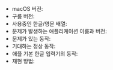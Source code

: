 - macOS 버전: <!-- 숫자로 써주세요. 시스템 메뉴에서  -> 이 맥에 관하여 -->
- 구름 버전: <!-- 시스템 메뉴의 입력기 아이콘에서 ☁️ -> 구름 입력기에 관하여 -->
- 사용중인 한글/영문 배열:
- 문제가 발생하는 애플리케이션 이름과 버전:
- 문제가 있는 동작:
- 기대하는 정상 동작:
- 애플 기본 한글 입력기의 동작:
- 재현 방법: <!-- 누구든 따라할 수 있도록 애플리케이션 시작 단계부터 상세히 적어주세요 -->

<!--
버그 신고의 경우 위 서식을 가능한 채워서 제출해 주시면 큰 도움이 됩니다.
채울 수 없는 칸은 비워 두셔도 됩니다.

유료 애플리케이션 및 Cocoa가 아닌 앱의 호환성 문제는 빠른 시일 내에 해결되지 않을 수 있습니다.
내장 한글 입력기와 구름 입력기에서의 동작을 비교 확인해 주세요.
두 입력기에서 동시에 발생하는 같은 오류는 입력기가 아닌 애플리케이션의 오류일 가능성이 높습니다.

아래에 예시가 포함되어 있으니 참고하세요.

예시:

- macOS 버전: 10.15.1
- 구름 버전: 1.20.8
- 사용중인 한글/영문 배열: 세벌식 최종 순아래 / 쿼티
- 문제가 발생하는 애플리케이션 이름과 버전: iTerm2 3.2.9
- 문제가 있는 동작: 한글 낱자를 지울 때 마지막 자소를 지우려 하면 백스페이스를 2번 눌러야 합니다.
- 기대하는 정상 동작: 다른 애플리케이션과 같이 마지막 자소도 백스페이스 1번에 지워져야 합니다.
- 애플 기본 한글 입력기의 동작: 마지막 자소도 백스페이스 1번에 지워집니다.
- 재현 방법: <BS>를 백스페이스라고 할때,
 - iTerm 실행
 - 한 입력  -> 한
 - <BS><BS> 입력 -> ㅎ
 - <BS> 입력 -> ㅎ
마지막 단계에서 ㅎ이 남지 않고 삭제되어야 합니다.
-->
